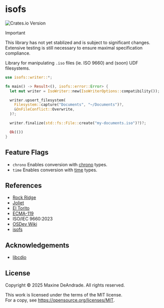 # isofs

![Crates.io Version](https://img.shields.io/crates/v/isofs)

> [!IMPORTANT]
> This library has not yet stablized and is subject to significant changes. Extensive testing is still necessary to ensure maximal specification compliance.

Library for manipulating `.iso` files (ie. ISO 9660) and (soon) UDF filesystems. 

```rs
use isofs::writer::*;

fn main() -> Result<(), isofs::error::Error> {
  let mut writer = IsoWriter::new(IsoWriterOptions::compatibility());

  writer.upsert_filesystem(
    Filesystem::capture("Documents", "~/Documents")?,
    &OnFileConflict::Overwrite,
  )?;

  writer.finalize(std::fs::File::create("my-documents.iso")?)?;

  Ok(())
}
```

## Feature Flags

* `chrono` Enables conversion with [chrono](https://crates.io/crates/chrono) types.
* `time` Enables conversion with [time](https://crates.io/crates/time) types. 

## References

* [Rock Ridge](https://people.freebsd.org/~emaste/rrip112.pdf)
* [Joliet](https://pismotec.com/cfs/jolspec.html)
* [El Torito](https://pdos.csail.mit.edu/6.828/2014/readings/boot-cdrom.pdf)
* [ECMA-119](https://ecma-international.org/wp-content/uploads/ECMA-119_5th_edition_december_2024.pdf)
* ISO/IEC 9660:2023 
* [OSDev Wiki](https://wiki.osdev.org/ISO_9660)
* [isofs](https://git.kernel.org/pub/scm/linux/kernel/git/torvalds/linux.git/tree/fs/isofs)

## Acknowledgements

* [libcdio](https://github.com/libcdio/libcdio)

## License

Copyright © 2025 Maxine DeAndrade. All rights reserved.

This work is licensed under the terms of the MIT license.  
For a copy, see <https://opensource.org/licenses/MIT>.
